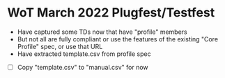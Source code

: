 # WoT March 2022 Plugfest/Testfest

* Have captured some TDs now that have "profile" members
* But not all are fully compliant or use the features of the existing "Core Profile" spec, or use that URL
* Have extracted template.csv from profile spec
- [ ] Copy "template.csv" to "manual.csv" for now
